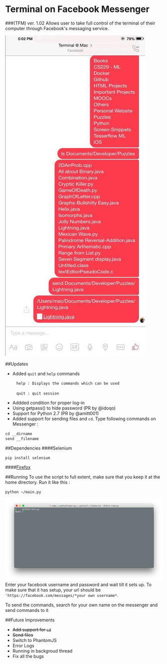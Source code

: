 # Terminal on Facebook Messenger 
###(TFM) ver. 1.02
Allows user to take full control of the terminal of their computer through Facebook's messaging service.


![Photo](Screenshots/Photo1.jpg)

##Updates
 - Added ```quit``` and ```help``` commands
 ```
      help : Displays the commands which can be used
      
      quit : quit session
 ```
 - Addded condition for proper log-in
 - Using getpass() to hide password (PR by @idoqo)
 - Support for Python 2.7 (PR by @amitt001)
 - Added support for sending files and ```cd```. Type following commands on Messenger :

```
cd __dirname
send __filename
```

##Dependencies 
####Selenium
```
pip install selenium
```
####[Firefox](https://www.mozilla.org/en-GB/firefox/new/)

##Running
To use the script to full extent, make sure that you keep it at the home directory.
Run it like this :
```
python ~/main.py
```
![Screenshot](Screenshots/Screenshot1.png)
Enter your facebook username and password and wait till it sets up. To make sure that it has setup, your url should be ```'https://facebook.com/messages/*your own username*```.

To send the commands, search for your own name on the messenger and send commands to it

##Future Improvements
- ~~Add support for ```cd```~~
- ~~Send files~~
- Switch to PhantomJS
- Error Logs
- Running in backgroud thread
- Fix all the bugs
